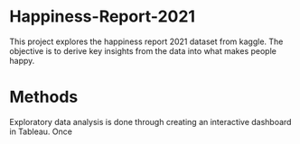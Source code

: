 # Happiness-Report-2021

This project explores the happiness report 2021 dataset from kaggle. 
The objective is to derive key insights from the data into what makes people happy.



# Methods
Exploratory data analysis is done through creating an interactive dashboard in Tableau.
Once
